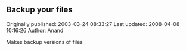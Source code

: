 ## Backup your files

Originally published: 2003-03-24 08:33:27
Last updated: 2008-04-08 10:16:26
Author: Anand 

Makes backup versions of files
